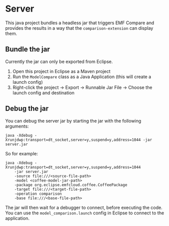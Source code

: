 # Server

This java project bundles a headless jar that triggers EMF Compare and provides the results in a way that the `comparison-extension` can display them.

## Bundle the jar

Currently the jar can only be exported from Eclipse.

1. Open this project in Eclipse as a Maven project
2. Run the `ModelCompare` class as a Java Application (this will create a launch config)
3. Right-click the project -> Export -> Runnable Jar File -> Choose the launch config and destination

## Debug the jar

You can debug the server jar by starting the jar with the following arguments:

```command
java -Xdebug -Xrunjdwp:transport=dt_socket,server=y,suspend=y,address=1044 -jar server.jar
```

So for example:

```command
java -Xdebug -Xrunjdwp:transport=dt_socket,server=y,suspend=y,address=1044
    -jar server.jar
    -source file:///<source-file-path>
    -model <coffee-model-jar-path>
    -package org.eclipse.emfcloud.coffee.CoffeePackage
    -target file:///<target-file-path>
    -operation comparison
    -base file:///<base-file-path>
```

The jar will then wait for a debugger to connect, before executing the code.
You can use the `model_comparison.launch` config in Eclipse to connect to the application.
